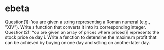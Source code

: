 # ebeta
Question(1): You are given a string representing a Roman numeral (e.g., "XIV"). Write a function that converts it
into its corresponding integer.
<br>
Question(2): You are given an array of prices where prices[i] represents the stock price on day i. Write a function
to determine the maximum profit that can be achieved by buying on one day and selling on another
later day.

